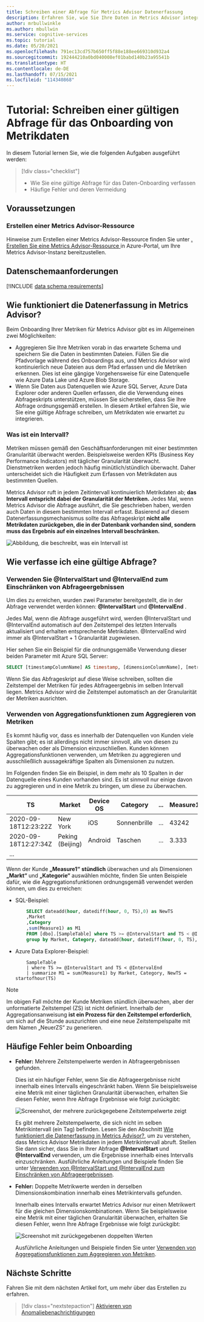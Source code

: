 ```yaml
---
title: Schreiben einer Abfrage für Metrics Advisor Datenerfassung
description: Erfahren Sie, wie Sie Ihre Daten in Metrics Advisor integrieren.
author: mrbullwinkle
ms.author: mbullwin
ms.service: cognitive-services
ms.topic: tutorial
ms.date: 05/20/2021
ms.openlocfilehash: 791ec13cd757b650ff5f88e188ee669310d932a4
ms.sourcegitcommit: 192444210a0bd040008ef01babd140b23a95541b
ms.translationtype: HT
ms.contentlocale: de-DE
ms.lasthandoff: 07/15/2021
ms.locfileid: "114340868"
---
```

<!--
Remove all the comments in this template before you sign-off or merge to the 
main branch.
-->

<!--
This template provides the basic structure of a tutorial article.
See the [tutorial guidance](contribute-how-to-mvc-tutorial.md) in the contributor guide.

To provide feedback on this template contact 
[the templates workgroup](mailto:templateswg@microsoft.com).
-->

<!-- 1. H1 
Required. Start with "Tutorial: ". Make the first word following "Tutorial: " a 
verb.
-->

# <a name="tutorial-write-a-valid-query-to-onboard-metrics-data"></a>Tutorial: Schreiben einer gültigen Abfrage für das Onboarding von Metrikdaten

<!-- 2. Introductory paragraph 
Required. Lead with a light intro that describes, in customer-friendly language, 
what the customer will learn, or do, or accomplish. Answer the fundamental “why 
would I want to do this?” question. Keep it short.
-->


<!-- 3. Tutorial outline 
Required. Use the format provided in the list below.
-->

In diesem Tutorial lernen Sie, wie die folgenden Aufgaben ausgeführt werden:

> [!div class="checklist"]
> * Wie Sie eine gültige Abfrage für das Daten-Onboarding verfassen
> * Häufige Fehler und deren Vermeidung

<!-- 4. Prerequisites 
Required. First prerequisite is a link to a free trial account if one exists. If there 
are no prerequisites, state that no prerequisites are needed for this tutorial.
-->

## <a name="prerequisites"></a>Voraussetzungen

### <a name="create-a-metrics-advisor-resource"></a>Erstellen einer Metrics Advisor-Ressource

Hinweise zum Erstellen einer Metrics Advisor-Ressource finden Sie unter <a href="https://go.microsoft.com/fwlink/?linkid=2142156"  title="Erstellen einer Metrics Advisor-Ressource"  target="_blank">. Erstellen Sie eine Metrics Advisor-Ressource </a> in Azure-Portal, um Ihre Metrics Advisor-Instanz bereitzustellen.

<!-- 5. H2s
Required. Give each H2 a heading that sets expectations for the content that follows. 
Follow the H2 headings with a sentence about how the section contributes to the whole.
-->

## <a name="data-schema-requirements"></a>Datenschemaanforderungen
<!-- Introduction paragraph -->

[!INCLUDE [data schema requirements](../includes/data-schema-requirements.md)]


## <a name="span-idingestion-workhow-does-data-ingestion-work-in-metrics-advisorspan"></a><span id="ingestion-work">Wie funktioniert die Datenerfassung in Metrics Advisor?</span>

Beim Onboarding Ihrer Metriken für Metrics Advisor gibt es im Allgemeinen zwei Möglichkeiten:
<!-- Introduction paragraph -->
- Aggregieren Sie Ihre Metriken vorab in das erwartete Schema und speichern Sie die Daten in bestimmten Dateien. Füllen Sie die Pfadvorlage während des Onboardings aus, und Metrics Advisor wird kontinuierlich neue Dateien aus dem Pfad erfassen und die Metriken erkennen. Dies ist eine gängige Vorgehensweise für eine Datenquelle wie Azure Data Lake und Azure Blob Storage.
- Wenn Sie Daten aus Datenquellen wie Azure SQL Server, Azure Data Explorer oder anderen Quellen erfassen, die die Verwendung eines Abfrageskripts unterstützen, müssen Sie sicherstellen, dass Sie Ihre Abfrage ordnungsgemäß erstellen. In diesem Artikel erfahren Sie, wie Sie eine gültige Abfrage schreiben, um Metrikdaten wie erwartet zu integrieren. 


### <a name="what-is-an-interval"></a>Was ist ein Intervall?

Metriken müssen gemäß den Geschäftsanforderungen mit einer bestimmten Granularität überwacht werden. Beispielsweise werden KPIs (Business Key Performance Indicators) mit täglicher Granularität überwacht. Dienstmetriken werden jedoch häufig minütlich/stündlich überwacht. Daher unterscheidet sich die Häufigkeit zum Erfassen von Metrikdaten aus bestimmten Quellen. 

Metrics Advisor ruft in jedem Zeitintervall kontinuierlich Metrikdaten ab; **das Intervall entspricht dabei der Granularität der Metriken.** Jedes Mal, wenn Metrics Advisor die Abfrage ausführt, die Sie geschrieben haben, werden auch Daten in diesem bestimmten Intervall erfasst. Basierend auf diesem Datenerfassungsmechanismus sollte das Abfrageskript **nicht alle Metrikdaten zurückgeben, die in der Datenbank vorhanden sind, sondern muss das Ergebnis auf ein einzelnes Intervall beschränken.**

![Abbildung, die beschreibt, was ein Intervall ist](../media/tutorial/what-is-interval.png)

## <a name="how-to-write-a-valid-query"></a>Wie verfasse ich eine gültige Abfrage?
<!-- Introduction paragraph -->
### <a name="span-iduse-parameters-use-intervalstart-and-intervalend-to-limit-query-resultsspan"></a><span id="use-parameters"> Verwenden Sie @IntervalStart und @IntervalEnd zum Einschränken von Abfrageergebnissen</span>

 Um dies zu erreichen, wurden zwei Parameter bereitgestellt, die in der Abfrage verwendet werden können: **@IntervalStart** und **@IntervalEnd** . 

Jedes Mal, wenn die Abfrage ausgeführt wird, werden @IntervalStart und @IntervalEnd automatisch auf den Zeitstempel des letzten Intervalls aktualisiert und erhalten entsprechende Metrikdaten. @IntervalEnd wird immer als @IntervalStart + 1 Granularität zugewiesen. 

Hier sehen Sie ein Beispiel für die ordnungsgemäße Verwendung dieser beiden Parameter mit Azure SQL Server: 

```SQL
SELECT [timestampColumnName] AS timestamp, [dimensionColumnName], [metricColumnName] FROM [sampleTable] WHERE [timestampColumnName] >= @IntervalStart and [timestampColumnName] < @IntervalEnd;
```

Wenn Sie das Abfrageskript auf diese Weise schreiben, sollten die Zeitstempel der Metriken für jedes Abfrageergebnis im selben Intervall liegen. Metrics Advisor wird die Zeitstempel automatisch an der Granularität der Metriken ausrichten. 

### <a name="span-iduse-aggregation-use-aggregation-functions-to-aggregate-metricsspan"></a><span id="use-aggregation"> Verwenden von Aggregationsfunktionen zum Aggregieren von Metriken</span>

Es kommt häufig vor, dass es innerhalb der Datenquellen von Kunden viele Spalten gibt; es ist allerdings nicht immer sinnvoll, alle von diesen zu überwachen oder als Dimension einzuschließen. Kunden können Aggregationsfunktionen verwenden, um Metriken zu aggregieren und ausschließlich aussagekräftige Spalten als Dimensionen zu nutzen.

Im Folgenden finden Sie ein Beispiel, in dem mehr als 10 Spalten in der Datenquelle eines Kunden vorhanden sind. Es ist sinnvoll nur einige davon zu aggregieren und in eine Metrik zu bringen, um diese zu überwachen. 

| TS | Market | Device OS | Category | ... | Measure1 | Measure2 | Measure3 |
| ----------|--------|-----------|----------|-----|----------|----------|----------|
| 2020-09-18T12:23:22Z | New York | iOS | Sonnenbrille | ...| 43242 | 322 | 54546|
| 2020-09-18T12:27:34Z | Peking (Beijing) | Android | Taschen | ...| 3.333 | 126 | 67677 |
| ...

Wenn der Kunde **„Measure1“** **stündlich** überwachen und als Dimensionen **„Markt“** und **„Kategorie“** auswählen möchte, finden Sie unten Beispiele dafür, wie die Aggregationsfunktionen ordnungsgemäß verwendet werden können, um dies zu erreichen: 

- SQL-Beispiel: 

    ```sql
        SELECT dateadd(hour, datediff(hour, 0, TS),0) as NewTS
        ,Market
        ,Category
        ,sum(Measure1) as M1
        FROM [dbo].[SampleTable] where TS >= @IntervalStart and TS < @IntervalEnd
        group by Market, Category, dateadd(hour, datediff(hour, 0, TS),0)
    ```
- Azure Data Explorer-Beispiel:

    ```kusto
        SampleTable
        | where TS >= @IntervalStart and TS < @IntervalEnd
        | summarize M1 = sum(Measure1) by Market, Category, NewTS = startofhour(TS)
    ```    

> [!Note]
> Im obigen Fall möchte der Kunde Metriken stündlich überwachen, aber der unformatierte Zeitstempel (ZS) ist nicht definiert. Innerhalb der Aggregationsanweisung **ist ein Prozess für den Zeitstempel erforderlich**, um sich auf die Stunde auszurichten und eine neue Zeitstempelspalte mit dem Namen „NeuerZS“ zu generieren. 


## <a name="common-errors-during-onboarding"></a>Häufige Fehler beim Onboarding

- **Fehler:** Mehrere Zeitstempelwerte werden in Abfrageergebnissen gefunden.

    Dies ist ein häufiger Fehler, wenn Sie die Abfrageergebnisse nicht innerhalb eines Intervalls eingeschränkt haben. Wenn Sie beispielsweise eine Metrik mit einer täglichen Granularität überwachen, erhalten Sie diesen Fehler, wenn Ihre Abfrage Ergebnisse wie folgt zurückgibt: 

    ![Screenshot, der mehrere zurückgegebene Zeitstempelwerte zeigt](../media/tutorial/multiple-timestamps.png)
    
    Es gibt mehrere Zeitstempelwerte, die sich nicht im selben Metrikintervall (ein Tag) befinden. Lesen Sie den Abschnitt [Wie funktioniert die Datenerfassung in Metrics Advisor?](#ingestion-work), um zu verstehen, dass Metrics Advisor Metrikdaten in jedem Metrikintervall abruft. Stellen Sie dann sicher, dass Sie in Ihrer Abfrage **@IntervalStart** und **@IntervalEnd** verwenden, um die Ergebnisse innerhalb eines Intervalls einzuschränken. Ausführliche Anleitungen und Beispiele finden Sie unter [Verwenden von @IntervalStart und @IntervalEnd zum Einschränken von Abfrageergebnissen](#use-parameters). 


- **Fehler:** Doppelte Metrikwerte werden in derselben Dimensionskombination innerhalb eines Metrikintervalls gefunden.
    
    Innerhalb eines Intervalls erwartet Metrics Advisor nur einen Metrikwert für die gleichen Dimensionskombinationen. Wenn Sie beispielsweise eine Metrik mit einer täglichen Granularität überwachen, erhalten Sie diesen Fehler, wenn Ihre Abfrage Ergebnisse wie folgt zurückgibt:

    ![Screenshot mit zurückgegebenen doppelten Werten](../media/tutorial/duplicate-values.png)

    Ausführliche Anleitungen und Beispiele finden Sie unter [Verwenden von Aggregationsfunktionen zum Aggregieren von Metriken](#use-aggregation). 

<!-- 7. Next steps
Required: A single link in the blue box format. Point to the next logical tutorial 
in a series, or, if there are no other tutorials, to some other cool thing the 
customer can do. 
-->

## <a name="next-steps"></a>Nächste Schritte

Fahren Sie mit dem nächsten Artikel fort, um mehr über das Erstellen zu erfahren.
> [!div class="nextstepaction"]
> [Aktivieren von Anomaliebenachrichtigungen](enable-anomaly-notification.md)

<!--
Remove all the comments in this template before you sign-off or merge to the 
main branch.
